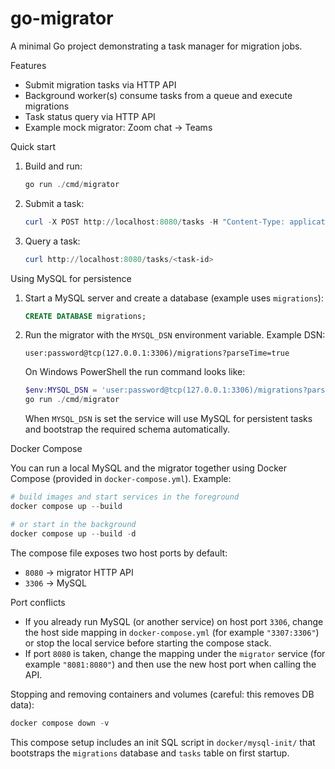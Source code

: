 # go-migrator

A minimal Go project demonstrating a task manager for migration jobs.

Features

- Submit migration tasks via HTTP API
- Background worker(s) consume tasks from a queue and execute migrations
- Task status query via HTTP API
- Example mock migrator: Zoom chat -> Teams

Quick start

1. Build and run:

    ```powershell
    go run ./cmd/migrator
    ```

2. Submit a task:

    ```powershell
    curl -X POST http://localhost:8080/tasks -H "Content-Type: application/json" -d '{"source":"zoom","target":"teams","payload":{"conversation_id":"zoom-room-123"}}'
    ```

3. Query a task:

    ```powershell
    curl http://localhost:8080/tasks/<task-id>
    ```

Using MySQL for persistence

1. Start a MySQL server and create a database (example uses `migrations`):

    ```sql
    CREATE DATABASE migrations;
    ```

2. Run the migrator with the `MYSQL_DSN` environment variable. Example DSN:

    ```text
    user:password@tcp(127.0.0.1:3306)/migrations?parseTime=true
    ```

    On Windows PowerShell the run command looks like:

    ```powershell
    $env:MYSQL_DSN = 'user:password@tcp(127.0.0.1:3306)/migrations?parseTime=true'
    go run ./cmd/migrator
    ```

    When `MYSQL_DSN` is set the service will use MySQL for persistent tasks and bootstrap the required schema automatically.

Docker Compose

You can run a local MySQL and the migrator together using Docker Compose (provided in `docker-compose.yml`). Example:

```powershell
# build images and start services in the foreground
docker compose up --build

# or start in the background
docker compose up --build -d
```

The compose file exposes two host ports by default:

- `8080` → migrator HTTP API
- `3306` → MySQL

Port conflicts

- If you already run MySQL (or another service) on host port `3306`, change the host side mapping in `docker-compose.yml` (for example `"3307:3306"`) or stop the local service before starting the compose stack.
- If port `8080` is taken, change the mapping under the `migrator` service (for example `"8081:8080"`) and then use the new host port when calling the API.

Stopping and removing containers and volumes (careful: this removes DB data):

```powershell
docker compose down -v
```

This compose setup includes an init SQL script in `docker/mysql-init/` that bootstraps the `migrations` database and `tasks` table on first startup.
